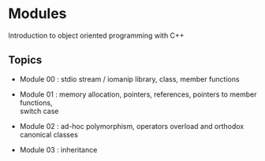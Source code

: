 # Modules
Introduction to object oriented programming with C++

## Topics
- Module 00 :  stdio stream / iomanip library, class, member functions

- Module 01 :  memory allocation, pointers, references, pointers to member functions,  
switch case

- Module 02 :  ad-hoc polymorphism, operators overload and orthodox canonical classes

- Module 03 :  inheritance
